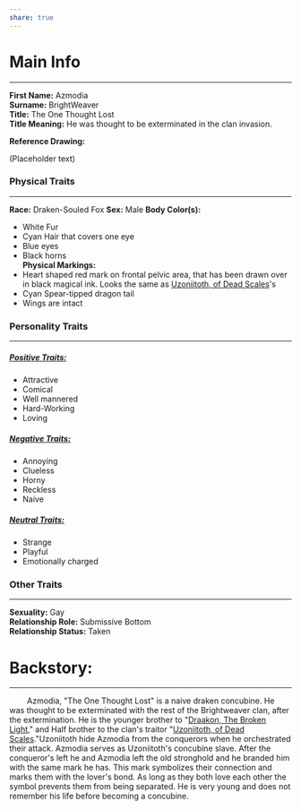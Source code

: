 ```yaml
---
share: true
---
```


# Main Info
---
**First Name:** Azmodia  
**Surname:** BrightWeaver  
**Title:** The One Thought Lost  
**Title Meaning:** He was thought to be exterminated in the clan invasion.

**Reference Drawing:**

(Placeholder text)
### **Physical Traits**
---
**Race:** Draken-Souled Fox
**Sex:** Male
**Body Color(s):**
- White Fur  
- Cyan Hair that covers one eye  
- Blue eyes  
- Black horns  
**Physical Markings:**
- Heart shaped red mark on frontal pelvic area, that has been drawn over in black magical ink. Looks the same as [Uzoniitoth, of Dead Scales](./Uzoniitoth,%20of%20Dead%20Scales.md)'s
- Cyan Spear-tipped dragon tail
- Wings are intact

### **Personality Traits**
---
##### <u>Positive Traits:</u>
- Attractive
- Comical
- Well mannered
- Hard-Working
- Loving
##### <u>Negative Traits:</u>
- Annoying
- Clueless
- Horny
- Reckless
- Naive
##### <u>Neutral Traits:</u>
- Strange
- Playful
- Emotionally charged

### **Other Traits**
---
**Sexuality:** Gay  
**Relationship Role:** Submissive Bottom  
**Relationship Status:** Taken
# **Backstory:**
---
&nbsp;&nbsp;&nbsp;&nbsp;&nbsp;&nbsp;&nbsp; Azmodia, "The One Thought Lost" is a naive draken concubine. He was thought to be exterminated with the rest of the Brightweaver clan, after the extermination. He is the younger brother to "[Draakon, The Broken Light](./Draakon,%20The%20Broken%20Light.md)," and Half brother to the clan's traitor "[Uzoniitoth, of Dead Scales](./Uzoniitoth,%20of%20Dead%20Scales.md)."Uzoniitoth hide Azmodia from the conquerors when he orchestrated their attack. Azmodia serves as Uzoniitoth's concubine slave. After the conqueror's left he and Azmodia left the old stronghold and he branded him with the same mark he has. This mark symbolizes their connection and marks them with the lover's bond. As long as they both love each other the symbol prevents them from being separated. He is very young and does not remember his life before becoming a concubine. 